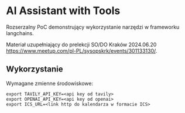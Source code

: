 # AI Assistant with Tools

Rozserzalny PoC demonstrujący wykorzystanie narzędzi w frameworku langchains.

Materiał uzupełniający do prelekcji SO/DO Kraków 2024.06.20 <https://www.meetup.com/pl-PL/sysopskrk/events/301133130/>.

## Wykorzystanie

Wymagane zmienne środowiskowe:
```
export TAVILY_API_KEY=<api key od tavily>
export OPENAI_API_KEY=<api key od openai>
export ICS_URL=<link http do kalendarza w formacie ICS>
```
